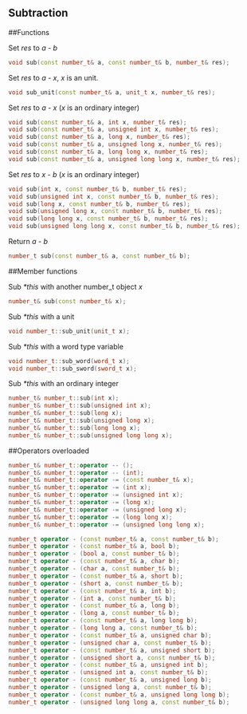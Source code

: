 Subtraction
-------------

##Functions

Set _res_ to _a_ - _b_
```C++
void sub(const number_t& a, const number_t& b, number_t& res);
```

Set _res_ to _a_ - _x_, _x_ is an unit.
```C++
void sub_unit(const number_t& a, unit_t x, number_t& res);
```

Set _res_ to _a_ - _x_ (_x_ is an ordinary integer)
```C++
void sub(const number_t& a, int x, number_t& res);
void sub(const number_t& a, unsigned int x, number_t& res);
void sub(const number_t& a, long x, number_t& res);
void sub(const number_t& a, unsigned long x, number_t& res);
void sub(const number_t& a, long long x, number_t& res);
void sub(const number_t& a, unsigned long long x, number_t& res);
```

Set _res_ to _x_ - _b_ (_x_ is an ordinary integer)
```C++
void sub(int x, const number_t& b, number_t& res);
void sub(unsigned int x, const number_t& b, number_t& res);
void sub(long x, const number_t& b, number_t& res);
void sub(unsigned long x, const number_t& b, number_t& res);
void sub(long long x, const number_t& b, number_t& res);
void sub(unsigned long long x, const number_t& b, number_t& res);
```
Return _a_ - _b_
```C++
number_t sub(const number_t& a, const number_t& b);
```

##Member functions

Sub _*this_ with another number_t object _x_
```C++
number_t& sub(const number_t& x);
```
Sub _*this_ with a unit
```C++
void number_t::sub_unit(unit_t x);
```
Sub _*this_ with a word type variable
```C++
void number_t::sub_word(word_t x);
void number_t::sub_sword(sword_t x);
```
Sub _*this_ with an ordinary integer
```C++
number_t& number_t::sub(int x);
number_t& number_t::sub(unsigned int x);
number_t& number_t::sub(long x);
number_t& number_t::sub(unsigned long x);
number_t& number_t::sub(long long x);
number_t& number_t::sub(unsigned long long x);
```

##Operators overloaded
```C++
number_t& number_t::operator -- ();
number_t& number_t::operator -- (int);
number_t& number_t::operator -= (const number_t& x);
number_t& number_t::operator -= (int x);
number_t& number_t::operator -= (unsigned int x);
number_t& number_t::operator -= (long x);
number_t& number_t::operator -= (unsigned long x);
number_t& number_t::operator -= (long long x);
number_t& number_t::operator -= (unsigned long long x);

number_t operator - (const number_t& a, const number_t& b);
number_t operator - (const number_t& a, bool b);
number_t operator - (bool a, const number_t& b);
number_t operator - (const number_t& a, char b);
number_t operator - (char a, const number_t& b);
number_t operator - (const number_t& a, short b);
number_t operator - (short a, const number_t& b);
number_t operator - (const number_t& a, int b);
number_t operator - (int a, const number_t& b);
number_t operator - (const number_t& a, long b);
number_t operator - (long a, const number_t& b);
number_t operator - (const number_t& a, long long b);
number_t operator - (long long a, const number_t& b);
number_t operator - (const number_t& a, unsigned char b);
number_t operator - (unsigned char a, const number_t& b);
number_t operator - (const number_t& a, unsigned short b);
number_t operator - (unsigned short a, const number_t& b);
number_t operator - (const number_t& a, unsigned int b);
number_t operator - (unsigned int a, const number_t& b);
number_t operator - (const number_t& a, unsigned long b);
number_t operator - (unsigned long a, const number_t& b);
number_t operator - (const number_t& a, unsigned long long b);
number_t operator - (unsigned long long a, const number_t& b);
```
